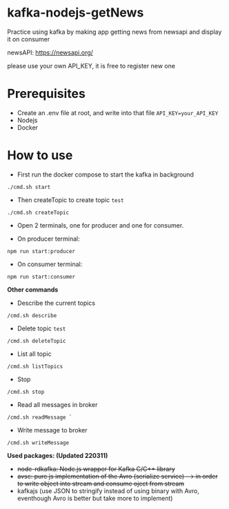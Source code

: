 # kafka-nodejs-getNews
Practice using kafka by making app getting news from newsapi and display it on consumer

newsAPI: https://newsapi.org/ 

please use your own API_KEY, it is free to register new one 

# Prerequisites 
- Create an .env file at root, and write into that file ``API_KEY=your_API_KEY``
- Nodejs 
- Docker 

# How to use
- First run the docker compose to start the kafka in background
```
./cmd.sh start
```

- Then createTopic to create topic `test`
```
./cmd.sh createTopic
```

- Open 2 terminals, one for producer and one for consumer. 

- On producer terminal: 
```
npm run start:producer
```

- On consumer terminal: 
```
npm run start:consumer
```

**Other commands**

- Describe the current topics 
```
/cmd.sh describe 
```

- Delete topic `test` 
```
/cmd.sh deleteTopic
```

- List all topic
```
/cmd.sh listTopics 
```

- Stop 
```
/cmd.sh stop
```

- Read all messages in broker 
```
/cmd.sh readMessage `
``` 

- Write message to broker 
```
/cmd.sh writeMessage 
```

**Used packages: (Updated 220311)**
- ~~node-rdkafka:  Node.js wrapper for Kafka C/C++ library~~ 
- ~~avsc: pure js implementation of the Avro (serialize service) --> in order to write object into stream and consume oject from stream~~
- kafkajs (use JSON to stringify instead of using binary with Avro, eventhough Avro is better but take more to implement) 
